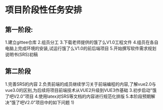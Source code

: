 # 项目阶段性任务安排
## 第一阶段:
1.建立gittee仓库
2.组员分工
3.下载老师提供的饿了么V1.0工程文件
4.组员在各自电脑上完成环境的安装,试运行饿了么V1.0的前后端项目
5.开始撰写软件需求规划说明书(SRS)初稿
## 第二阶段
1.完善SRS的内容
2.负责前端的成员继续学习关于前端编程的内容,了解vue2.0与vue3.0的区别,为后续将项目前端技术从VUE2升级到VUE3作基础
3.初步启动"饿了吧V2.0"项目
4.使用latex对SRS等文档的内容进行规范化排版
5.本阶段预期解决"饿了吧V2.0"项目中的如下问题
1)
